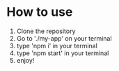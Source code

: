# How to use
1. Clone the repository
2.  Go to './my-app' on your terminal
3.  type 'npm i' in your terminal
4.  type 'npm start' in your terminal
5.  enjoy!
